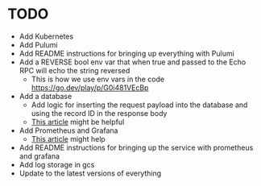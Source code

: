 # TODO

- Add Kubernetes  
- Add Pulumi  
- Add README instructions for bringing up everything with Pulumi  
- Add a REVERSE bool env var that when true and passed to the Echo RPC will echo the string reversed  
  - This is how we use env vars in the code <https://go.dev/play/p/G0i481VEcBp>  
- Add a database  
  - Add logic for inserting the request payload into the database and using the record ID in the response body  
  - [This article](https://www.sohamkamani.com/golang/sql-database/) might be helpful  
- Add Prometheus and Grafana  
  - [This article](https://adamtheautomator.com/prometheus-kubernetes/) might help  
- Add README instructions for bringing up the service with prometheus and grafana  
- Add log storage in gcs  
- Update to the latest versions of everything
